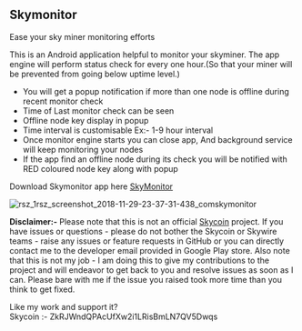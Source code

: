 ## Skymonitor
Ease your sky miner monitoring efforts

This is an Android application helpful to monitor your skyminer.
The app engine will perform status check for every one hour.(So that your miner will be prevented from going below uptime level.)

- You will get a popup notification if more than one node is offline during recent monitor check 
- Time of Last monitor check can be seen
- Offline node key display in popup 
- Time interval is customisable Ex:- 1-9 hour interval
- Once monitor engine starts you can close app, And background service will keep monitoring your nodes
- If the app find an offline node during its check you will be notified with RED coloured node key along with popup

Download Skymonitor app here [SkyMonitor](https://play.google.com/store/apps/details?id=com.skymonitor)

![rsz_1rsz_screenshot_2018-11-29-23-37-31-438_comskymonitor](https://user-images.githubusercontent.com/45521148/49341160-dddb9180-f649-11e8-94c9-98b4e1ba6795.png)

**Disclaimer:-** Please note that this is not an official [Skycoin](https://www.skycoin.net) project. If you have issues or questions - please do not bother the Skycoin or Skywire teams - raise any issues or feature requests in GitHub or you can directly contact me to the developer email provided in Google Play store. Also note that this is not my job - I am doing this to give my contributions to the project and will endeavor to get back to you and resolve issues as soon as I can. Please bare with me if the issue you raised took more time than you think to get fixed.

Like my work and support it?<br />Skycoin :- ZkRJWndQPAcUfXw2i1LRisBmLN7QV5Dwqs
